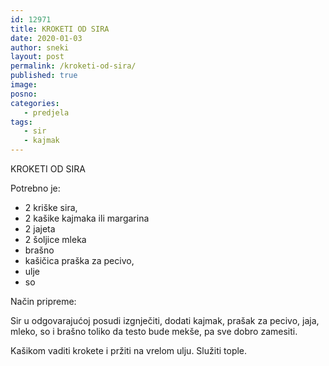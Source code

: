 ```yaml
---
id: 12971
title: KROKETI OD SIRA
date: 2020-01-03
author: sneki
layout: post
permalink: /kroketi-od-sira/
published: true
image: 
posno: 
categories:
   - predjela
tags:
   - sir
   - kajmak
---
```

KROKETI OD SIRA

Potrebno je:

* 2 kriške sira, 
* 2 kašike kajmaka ili margarina 
* 2 jajeta
* 2 šoljice mleka 
* brašno
* kašičica praška za pecivo,
* ulje
* so

Način pripreme:

Sir u odgovarajućoj posudi izgnječiti, dodati kajmak, prašak za pecivo, jaja, mleko, so i brašno toliko
da testo bude mekše, pa sve dobro zamesiti. 

Kašikom vaditi krokete i pržiti na vrelom ulju. Služiti tople.

  

